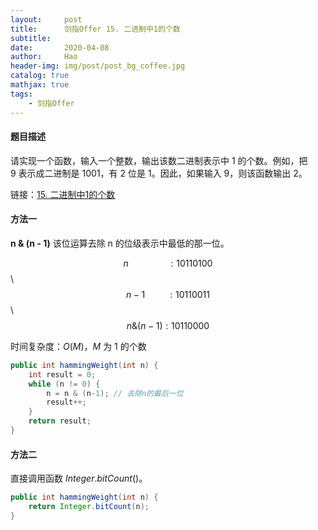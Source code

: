 ```yaml
---
layout:     post
title:      剑指Offer 15. 二进制中1的个数
subtitle:   
date:       2020-04-08
author:     Hao
header-img: img/post/post_bg_coffee.jpg
catalog: true
mathjax: true
tags:
    - 剑指Offer
---
```


#### 题目描述

请实现一个函数，输入一个整数，输出该数二进制表示中 1 的个数。例如，把 9 表示成二进制是 1001，有 2 位是 1。因此，如果输入 9，则该函数输出 2。

链接：[15. 二进制中1的个数](https://leetcode-cn.com/problems/er-jin-zhi-zhong-1de-ge-shu-lcof)

#### 方法一

**n & (n - 1)** 该位运算去除 n 的位级表示中最低的那一位。

$$n \ \ \ \ \ \ \ \ \ \ \ \ \ \ \ \ :  10110100$$ \\
$$n-1 \ \ \ \ \ \ \ \ \ :  10110011$$ \\
$$n\&(n-1) :  10110000$$

时间复杂度：$O(M)$，$M$ 为 1 的个数

```java
public int hammingWeight(int n) {
    int result = 0;
    while (n != 0) {
        n = n & (n-1); // 去除n的最后一位
        result++;
    }
    return result;
}
```

#### 方法二

直接调用函数 $Integer.bitCount()$。

```java
public int hammingWeight(int n) {
    return Integer.bitCount(n);
}
```